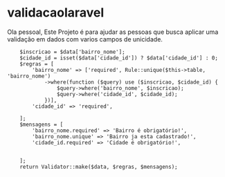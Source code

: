 # validacaolaravel

Ola pessoal,
Este Projeto é para ajudar as pessoas que busca aplicar uma validação em dados com varios campos de unicidade.

   
        
        $inscricao = $data['bairro_nome'];
        $cidade_id = isset($data['cidade_id']) ? $data['cidade_id'] : 0;
        $regras = [
            'bairro_nome' => ['required', Rule::unique($this->table, 'bairro_nome')
                ->where(function ($query) use ($inscricao, $cidade_id) {
                    $query->where('bairro_nome', $inscricao);
                    $query->where('cidade_id', $cidade_id);
                })],
            'cidade_id' => 'required',
             
        ];
        $mensagens = [
            'bairro_nome.required' => 'Bairro é obrigatório!',
            'bairro_nome.unique' => 'Bairro ja esta cadastrado!',
            'cidade_id.required' => 'Cidade é obrigatório!',
            

        ];
        return Validator::make($data, $regras, $mensagens);
    
